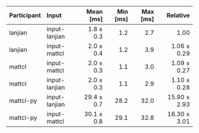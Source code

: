 | Participant | Input | Mean [ms] | Min [ms] | Max [ms] | Relative |
|:---|:---|---:|---:|---:|---:|
| lanjian | input-lanjian | 1.8 ± 0.3 | 1.2 | 2.7 | 1.00 |
| lanjian | input-mattcl | 2.0 ± 0.4 | 1.2 | 3.9 | 1.06 ± 0.29 |
| mattcl | input-mattcl | 2.0 ± 0.3 | 1.1 | 3.0 | 1.09 ± 0.27 |
| mattcl | input-lanjian | 2.0 ± 0.3 | 1.1 | 2.9 | 1.10 ± 0.28 |
| mattcl-py | input-lanjian | 29.4 ± 0.7 | 28.2 | 32.0 | 15.90 ± 2.93 |
| mattcl-py | input-mattcl | 30.1 ± 0.8 | 29.1 | 32.8 | 16.30 ± 3.01 |
